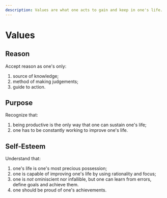 ```yaml
---
description: Values are what one acts to gain and keep in one's life.
---
```


# Values

## Reason

Accept reason as one's only:

1. source of knowledge;
2. method of making judgements;
3. guide to action.

## Purpose

Recognize that:

1. being productive is the only way that one can sustain one's life;&#x20;
2. one has to be constantly working to improve one's life.

## Self-Esteem

Understand that:

1. one's life is one's most precious possession;
2. one is capable of improving one's life by using rationality and focus;
3. one is _not_ ominiscient nor infallible, but one can learn from errors, define goals and achieve them.
4. one should be proud of one's achievements.
